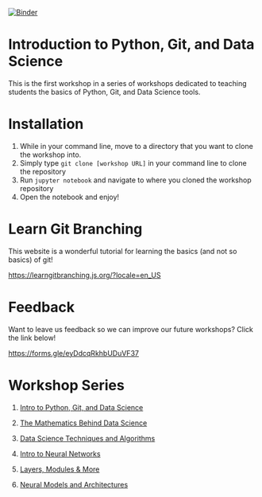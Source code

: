 [![Binder](https://mybinder.org/badge_logo.svg)](https://mybinder.org/v2/gh/delug/Workshop1/master)

# Introduction to Python, Git, and Data Science

This is the first workshop in a series of workshops dedicated to teaching students the basics of Python, Git, and Data Science tools. 

# Installation

1. While in your command line, move to a directory that you want to clone the workshop into.
2. Simply type `git clone [workshop URL]` in your command line to clone the repository
3. Run `jupyter notebook` and navigate to where you cloned the workshop repository
4. Open the notebook and enjoy!

# Learn Git Branching

This website is a wonderful tutorial for learning the basics (and not so basics) of git!

https://learngitbranching.js.org/?locale=en_US

# Feedback

Want to leave us feedback so we can improve our future workshops? Click the link below!

https://forms.gle/eyDdcqRkhbUDuVF37

# Workshop Series

1. [Intro to Python, Git, and Data Science](https://github.com/delug/Workshop1)

2. [The Mathematics Behind Data Science](https://github.com/delug/Workshop2)

3. [Data Science Techniques and Algorithms](https://github.com/delug/Workshop3)

4. [Intro to Neural Networks](https://github.com/delug/Workshop4)

5. [Layers, Modules & More](https://github.com/delug/Workshop5)

6. [Neural Models and Architectures](https://github.com/delug/Workshop6)
